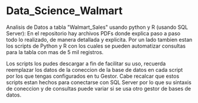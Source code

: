 # Data_Science_Walmart
Analisis de Datos a tabla "Walmart_Sales" usando python y R (usando SQL Server): En el repositorio hay archivos PDFs donde explica paso a paso todo lo realizado, de manera detallada y explicita. Por un lado tambien estan los scripts de Python y R con los cuales se pueden automatizar consultas para la tabla con mas de 5 mil registros.

Los scripts los pudes descargar a fin de facilitar su uso, recuerda reemplazar los datos de la coneccion de la base de datos en cada script por los que tengas configurados en tu Gestor. Cabe recalcar que estos scripts estan hechos para conectarse con SQL Server por lo que su sintaxis de coneccion y de consultas puede variar si se usa otro gestor de bases de datos.

